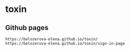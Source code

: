 # toxin

## Github pages
```
https://belozerova-elena.github.io/toxin/
https://belozerova-elena.github.io/toxin/sign-in-page
```
